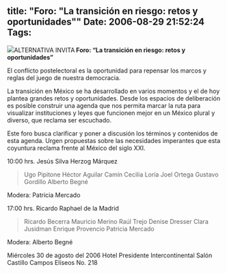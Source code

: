 title: "Foro: "La transición en riesgo: retos y oportunidades""
Date: 2006-08-29 21:52:24
Tags: 
---
<a target="_blank" href="http://www.alternativa.org.mx"><img border="0" src="http://www.damog.net/files/misc/logo-alternativa.png"/></a>ALTERNATIVA INVITA<strong> Foro: &#8220;La transición en riesgo: retos y oportunidades&#8221;</strong><p>
El conflicto postelectoral es la oportunidad para repensar los marcos y reglas del juego de nuestra democracia.

La transición en México se ha desarrollado en varios momentos y el de hoy plantea grandes retos y oportunidades. Desde los espacios de deliberación es posible construir una agenda que nos permita marcar la ruta para visualizar instituciones y leyes que funcionen mejor en un México plural y diverso, que reclama ser escuchado.

Este foro busca clarificar y poner a discusión los términos y contenidos de esta agenda. Urgen propuestas sobre las necesidades imperantes que esta coyuntura reclama frente al México del siglo XXI.

10:00 hrs. Jesús Silva Herzog Márquez
</p>
<blockquote>Ugo Pipitone
Héctor Aguilar Camín
Cecilia Loría
Joel Ortega
Gustavo Gordillo
Alberto Begné</blockquote>
<p>
Modera: Patricia Mercado

17:00 hrs. Ricardo Raphael de la Madrid
</p>
<blockquote>Ricardo Becerra
Mauricio Merino
Raúl Trejo
Denise Dresser
Clara Jusidman
Enrique Provencio
Patricia Mercado</blockquote>
<p>
Modera: Alberto Begné

Miércoles 30 de agosto del 2006
Hotel Presidente Intercontinental
Salón Castillo
Campos Elíseos No. 218&#160;</p>
